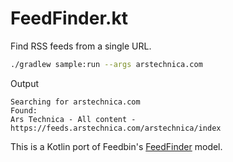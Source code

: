# FeedFinder.kt

Find RSS feeds from a single URL.

```bash
./gradlew sample:run --args arstechnica.com
```

Output
```
Searching for arstechnica.com
Found:
Ars Technica - All content - https://feeds.arstechnica.com/arstechnica/index
```

This is a Kotlin port of Feedbin's [FeedFinder](https://github.com/feedbin/feedbin/blob/795fe8e248ecaa52700c994dac001c92c2569a7c/app/models/feed_finder.rb) model.
